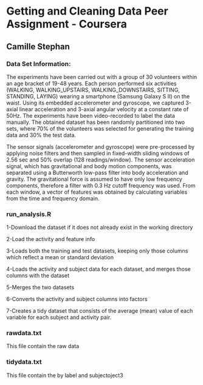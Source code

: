 
# Getting and Cleaning Data Peer Assignment - Coursera
## Camille Stephan
### Data Set Information:

The experiments have been carried out with a group of 30 volunteers within an age bracket of 19-48 years. Each person performed six activities (WALKING, WALKING_UPSTAIRS, WALKING_DOWNSTAIRS, SITTING, STANDING, LAYING) wearing a smartphone (Samsung Galaxy S II) on the waist. Using its embedded accelerometer and gyroscope, we captured 3-axial linear acceleration and 3-axial angular velocity at a constant rate of 50Hz. The experiments have been video-recorded to label the data manually. The obtained dataset has been randomly partitioned into two sets, where 70% of the volunteers was selected for generating the training data and 30% the test data. 

The sensor signals (accelerometer and gyroscope) were pre-processed by applying noise filters and then sampled in fixed-width sliding windows of 2.56 sec and 50% overlap (128 readings/window). The sensor acceleration signal, which has gravitational and body motion components, was separated using a Butterworth low-pass filter into body acceleration and gravity. The gravitational force is assumed to have only low frequency components, therefore a filter with 0.3 Hz cutoff frequency was used. From each window, a vector of features was obtained by calculating variables from the time and frequency domain.


### run_analysis.R

1-Download the dataset if it does not already exist in the working directory


2-Load the activity and feature info

3-Loads both the training and test datasets, keeping only those columns which reflect a mean or standard deviation

4-Loads the activity and subject data for each dataset, and merges those columns with the dataset

5-Merges the two datasets

6-Converts the activity and subject columns into factors

7-Creates a tidy dataset that consists of the average (mean) value of each variable for each subject and activity pair.


### rawdata.txt
This file contain the raw data

### tidydata.txt
This file contain the by label and subjectoject3
